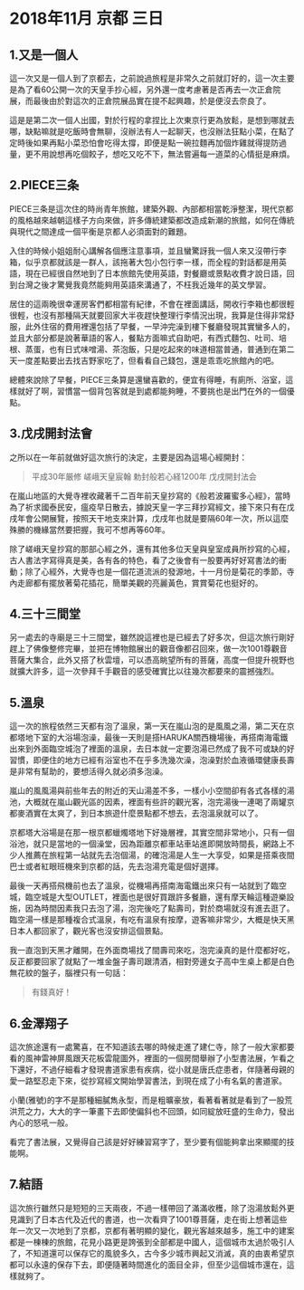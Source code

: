 # 2018年11月 京都 三日

## 1.又是一個人
這一次又是一個人到了京都去，之前說過旅程是非常久之前就訂好的，這一次主要是為了看60公開一次的天皇手抄心經，另外還一度考慮著是否再去一次正倉院展，而最後由於對這次的正倉院展品實在提不起興趣，於是便沒去奈良了。

這是是第二次一個人出國，對於行程的拿捏比上次東京行更為放鬆，是想到哪就去哪，缺點嘛就是吃飯時會無聊，沒辦法有人一起聊天，也沒辦法狂點小菜，在點了定時後如果再點小菜恐怕會吃得太撐，即便是點一碗拉麵再加個炸雞就得提防過量，更不用說想再吃個餃子，想吃又吃不下，無法嘗遍每一道菜的心情挺是麻煩。

## 2.PIECE三条
PIECE三条是這次住的時尚青年旅館，建築外觀、內部都相當乾淨整潔，現代京都的風格越來越朝這樣子方向來做，許多傳統建築都改造成新潮的旅館，如何在傳統與現代之間達成一個平衡是京都人必須面對的難題。

入住的時候小姐姐耐心講解各個應注意事項，並且蠻驚訝我一個人來又沒帶行李箱，似乎京都就該是一群人，該拖著大包小包行李一樣，而全程的對話都是用英語，現在已經很自然地到了日本旅館先使用英語，對餐廳或景點收費才說日語，回到台灣之後才驚覺我竟然能夠用英語來溝通了，不枉我近幾年的英文學習。

居住的這兩晚很幸運房客們都相當有紀律，不會在裡面講話，開收行李箱也都很輕很輕，也沒有那種隔天就要回家大半夜趕快整理行李情況出現，我算是住得非常舒服，此外住宿的費用裡還包括了早餐，一早沖完澡到樓下餐廳發現其實蠻多人的，並且大部分都是說著華語的客人，餐點方面嘛式自助吧，有西式麵包、吐司、培根、蒸蛋，也有日式味噌湯、茶泡飯，只是吃起來的味道相當普通，普通到在第二天一度差點要出去找吉野家吃了，但看看自己錢包，還是乖乖吃旅館內的吧。

總體來說除了早餐，PIECE三条算是還蠻喜歡的，便宜有得睡，有廁所、浴室，這樣就好了啊，習慣當一個背包客就是到處都能夠睡，不要挑也是出門在外的一個優點。

## 3.戊戌開封法會
之所以在一年前就做好這次旅行的決定，主要是因為這場心經開封：

>平成30年厳修 嵯峨天皇宸翰 勅封般若心経1200年 戊戌開封法会

在嵐山地區的大覺寺裡收藏著千二百年前天皇抄寫的《般若波羅蜜多心經》，當時為了祈求國泰民安，瘟疫早日散去，據說天皇一字三拜抄寫經文，接下來只有在戊戌年會公開展覽，按照天干地支來計算，戊戌年也就是要隔60年一次，所以這麼殊勝的機緣當然要把握，我可不想再等60年。

除了嵯峨天皇抄寫的那部心經之外，還有其他多位天皇與皇室成員所抄寫的心經，古人書法字寫得真是美，各有各的特色，看了之後會有一股要再好好寫書法的衝動；除了心經外，大覺寺也是一個花道流派的發源地，十一月份是菊花的季節，寺內走廊都有擺放著菊花插花，簡單美觀的亮麗黃色，賞賞菊花也挺好的。

## 4.三十三間堂
另一處去的寺廟是三十三間堂，雖然說這裡也是已經去了好多次，但這次旅行剛好趕上了佛像整修完畢，並把在博物館展出的觀音像都召回來，做一次1001尊觀音菩薩大集合，此外又搭了秋雲壇，可以憑高眺望所有的菩薩，高度一但提升視野也就擴大許多，這一次參拜千手觀音的感受確實比以往幾次都要來的震撼強烈。

## 5.溫泉
這一次的旅程依然三天都有泡了溫泉，第一天在嵐山泡的是風風之湯，第二天在京都塔地下室的大浴場泡澡，最後一天則是搭HARUKA關西機場後，再搭南海電鐵出來到外面臨空城泡了裡面的溫泉，去日本就一定要泡湯已然成了我不可或缺的好習慣，即便住的地方已經有浴室也不在乎多洗幾次澡，泡澡對於血液循環健康長壽是非常有幫助的，要想活得久就必須多泡澡。

嵐山的風風湯與前些年去的附近的天山湯差不多，一樣小小空間卻有各式各樣的湯池，大概就在嵐山觀光區的因素，裡面有些許的觀光客，泡完湯後一連喝了兩罐京都麥酒實在太爽了，到日本旅遊什麼景點都不想去，去泡溫泉就可以了。

京都塔大浴場是在那一根京都蠟燭塔地下好幾層裡，其實空間非常地小，只有一個浴池，就只是當地的一個澡堂，因為距離京都車站車站進即開放時間長，網路上不少人推薦在旅程第一站就先去泡個湯，的確泡湯是人生一大享受，如果是搭乘夜間巴士或者紅眼班機來到京都的話，先去泡湯充電是個好選擇。

最後一天再搭飛機前也去了溫泉，從機場再搭南海電鐵出來只有一站就到了臨空城，臨空城是大型OUTLET，裡面也是很好買跟許多餐廳，還有摩天輪這種遊樂設施，因為時間因素我只去泡了湯，泡完後吃了點壽司，對於商場就沒有進去逛了。臨空湯一樣是那種複合式溫泉，有吃有溫泉有按摩，遊客嘛非常少，大概是快天黑日本人都回家了，觀光客也沒安排這個景點。

我一直泡到天黑才離開，在外面商場找了間壽司來吃，泡完澡真的是什麼都好吃，反正都要回家了就點了一堆金盤子壽司跟清酒，相對旁邊女子高中生桌上都是白色無花紋的盤子，腦裡只有一句話：

> 有錢真好！

## 6.金澤翔子
這次旅途還有一處驚喜，在不知道該去哪的時候走進了建仁寺，除了一般大家都要看的風神雷神屏風跟天花板雲龍圖外，裡面的一個房間舉辦了小型書法展，乍看之下還好，不過仔細看才發現書道家患有疾病，從小就是唐氏症患者，伴隨著母親的愛一路堅忍走下來，從抄寫經文開始學習書法，到現在成了小有名氣的書道家。

小蘭(雅號)的字不是那種細膩雋永型，而是粗曠豪放，看著看著就是看到了一股荒洪荒之力，大大的字一筆畫下去即使偏斜也不回頭，如同綻放旺盛的生命力，發出內心的怒吼一般。

看完了書法展，又覺得自己該是好好練習寫字了，至少要有個能夠拿出來顯擺的技能啊。

## 7.結語
這次旅行雖然只是短短的三天兩夜，不過一樣帶回了滿滿收穫，除了泡湯放鬆外更見識到了日本古代及近代的書道，也一次看齊了1001尊菩薩，走在街上想著這些年一次又一次地到了京都，京都有著明顯的變化，觀光客越來越多，施工中的建案都是一棟棟的旅館，花見小路更是誇張到全部都是中國人，這個城市太過於吸引人了，不知道還可以保存它的風貌多久，古今多少城市興起又消滅，真的由衷希望京都可以永遠的保存下去，即便隨著時間進化的面目全非，但至少這個城市還在，這樣就夠了。
